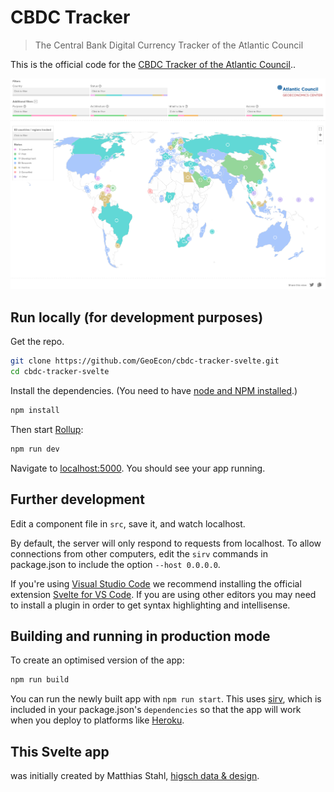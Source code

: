 # CBDC Tracker

> The Central Bank Digital Currency Tracker of the Atlantic Council

This is the official code for the [CBDC Tracker of the Atlantic Council](https://www.atlanticcouncil.org/blogs/econographics/the-rise-of-central-bank-digital-currencies/)..

![Screenshot of the CBDC Tracker](./public/img/screenshot.png)


## Run locally (for development purposes)

Get the repo.

```bash
git clone https://github.com/GeoEcon/cbdc-tracker-svelte.git
cd cbdc-tracker-svelte
```

Install the dependencies. (You need to have [node and NPM installed](https://nodejs.org/en/).)

```bash
npm install
```

Then start [Rollup](https://rollupjs.org):

```bash
npm run dev
```

Navigate to [localhost:5000](http://localhost:5000). You should see your app running.


## Further development

Edit a component file in `src`, save it, and watch localhost.

By default, the server will only respond to requests from localhost. To allow connections from other computers, edit the `sirv` commands in package.json to include the option `--host 0.0.0.0`.

If you're using [Visual Studio Code](https://code.visualstudio.com/) we recommend installing the official extension [Svelte for VS Code](https://marketplace.visualstudio.com/items?itemName=svelte.svelte-vscode). If you are using other editors you may need to install a plugin in order to get syntax highlighting and intellisense.


## Building and running in production mode

To create an optimised version of the app:

```bash
npm run build
```

You can run the newly built app with `npm run start`. This uses [sirv](https://github.com/lukeed/sirv), which is included in your package.json's `dependencies` so that the app will work when you deploy to platforms like [Heroku](https://heroku.com).


## This Svelte app

was initially created by Matthias Stahl, [higsch data & design](https://higsch.com).